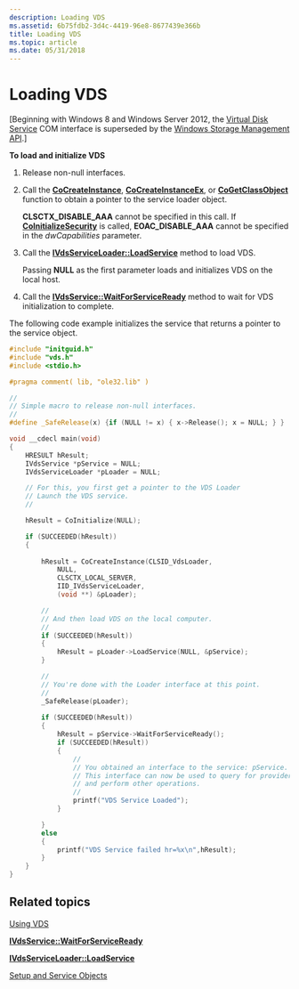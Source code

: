```yaml
---
description: Loading VDS
ms.assetid: 6b75fdb2-3d4c-4419-96e8-8677439e366b
title: Loading VDS
ms.topic: article
ms.date: 05/31/2018
---
```


# Loading VDS

\[Beginning with Windows 8 and Windows Server 2012, the [Virtual Disk Service](virtual-disk-service-portal.md) COM interface is superseded by the [Windows Storage Management API](/previous-versions/windows/desktop/stormgmt/windows-storage-management-api-portal).\]

**To load and initialize VDS**

1.  Release non-null interfaces.
2.  Call the [**CoCreateInstance**](/windows/win32/api/combaseapi/nf-combaseapi-cocreateinstance), [**CoCreateInstanceEx**](/windows/win32/api/combaseapi/nf-combaseapi-cocreateinstanceex), or [**CoGetClassObject**](/windows/win32/api/combaseapi/nf-combaseapi-cogetclassobject) function to obtain a pointer to the service loader object.

    **CLSCTX\_DISABLE\_AAA** cannot be specified in this call. If [**CoInitializeSecurity**](/windows/win32/api/combaseapi/nf-combaseapi-coinitializesecurity) is called, **EOAC\_DISABLE\_AAA** cannot be specified in the *dwCapabilities* parameter.

3.  Call the [**IVdsServiceLoader::LoadService**](/windows/desktop/api/Vds/nf-vds-ivdsserviceloader-loadservice) method to load VDS.

    Passing **NULL** as the first parameter loads and initializes VDS on the local host.

4.  Call the [**IVdsService::WaitForServiceReady**](/windows/desktop/api/Vds/nf-vds-ivdsservice-waitforserviceready) method to wait for VDS initialization to complete.

The following code example initializes the service that returns a pointer to the service object.


```C++
#include "initguid.h"
#include "vds.h"
#include <stdio.h>

#pragma comment( lib, "ole32.lib" )

//
// Simple macro to release non-null interfaces.
//
#define _SafeRelease(x) {if (NULL != x) { x->Release(); x = NULL; } }

void __cdecl main(void) 
{
    HRESULT hResult;
    IVdsService *pService = NULL;
    IVdsServiceLoader *pLoader = NULL;

    // For this, you first get a pointer to the VDS Loader
    // Launch the VDS service. 
    //

    hResult = CoInitialize(NULL);

    if (SUCCEEDED(hResult)) 
    {
    
        hResult = CoCreateInstance(CLSID_VdsLoader,
            NULL,
            CLSCTX_LOCAL_SERVER,
            IID_IVdsServiceLoader,
            (void **) &pLoader);

        // 
        // And then load VDS on the local computer.
        //
        if (SUCCEEDED(hResult)) 
        {
            hResult = pLoader->LoadService(NULL, &pService);
        }

        //
        // You're done with the Loader interface at this point.
        //
        _SafeRelease(pLoader); 
        
        if (SUCCEEDED(hResult)) 
        {
            hResult = pService->WaitForServiceReady();
            if (SUCCEEDED(hResult)) 
            {
                //
                // You obtained an interface to the service: pService.
                // This interface can now be used to query for providers 
                // and perform other operations. 
                //
                printf("VDS Service Loaded");
            }

        } 
        else 
        {
            printf("VDS Service failed hr=%x\n",hResult);
        }
    }
}

```



## Related topics

<dl> <dt>

[Using VDS](using-vds.md)
</dt> <dt>

[**IVdsService::WaitForServiceReady**](/windows/desktop/api/Vds/nf-vds-ivdsservice-waitforserviceready)
</dt> <dt>

[**IVdsServiceLoader::LoadService**](/windows/desktop/api/Vds/nf-vds-ivdsserviceloader-loadservice)
</dt> <dt>

[Setup and Service Objects](startup-and-service-objects.md)
</dt> </dl>

 

 
